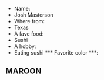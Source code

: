 * Name: 
 * Josh Masterson
* Where from:
 * Texas
* A fave food:
 * Sushi
* A hobby:
 * Eating sushi
*** Favorite color ***:
## MAROON ##
